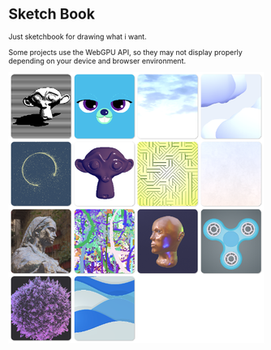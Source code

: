 # Sketch Book

Just sketchbook for drawing what i want.

Some projects use the WebGPU API, so they may not display properly depending on your device and browser environment.

![alt text](image.png)
